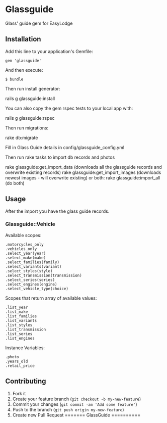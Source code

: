 # Glassguide

Glass' guide gem for EasyLodge

## Installation

Add this line to your application's Gemfile:

    gem 'glassguide'

And then execute:

    $ bundle

Then run install generator:
  
  rails g glassguide:install

You can also copy the gem rspec tests to your local app with:

  rails g glassguide:rspec

Then run migrations:

  rake db:migrate

Fill in Glass Guide details in config/glassguide_config.yml

Then run rake tasks to import db records and photos

  rake glassguide:get_import_data (downloads all the glassguide records and overwrite existing records)
  rake glassguide:get_import_images (downloads newest images - will overwrite existing)
  or both:
  rake glassguide:import_all (do both)

## Usage

  After the import you have the glass guide records.

  ### Glassguide::Vehicle

  Available scopes: 

    .motorcycles_only
    .vehicles_only
    .select_year(year)
    .select_make(make)  
    .select_families(family)    
    .select_variants(variant)    
    .select_styles(style)    
    .select_transmission(transmission)    
    .select_series(series)    
    .select_engines(engine)
    .select_vehicle_type(choice)

  Scopes that return array of available values:
  
    .list_year
    .list_make
    .list_families
    .list_variants
    .list_styles
    .list_transmission
    .list_series
    .list_engines

  Instance Variables:

    .photo
    .years_old
    .retail_price

## Contributing

1. Fork it
2. Create your feature branch (`git checkout -b my-new-feature`)
3. Commit your changes (`git commit -am 'Add some feature'`)
4. Push to the branch (`git push origin my-new-feature`)
5. Create new Pull Request
=======
GlassGuide
==========